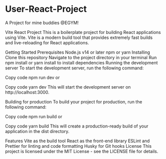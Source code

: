 # User-React-Project
A Project for mine buddies @EGYM!

Vite React Project
This is a boilerplate project for building React applications using Vite. Vite is a modern build tool that provides extremely fast builds and live-reloading for React applications.

Getting Started
Prerequisites
Node.js v14 or later
npm or yarn
Installing
Clone this repository
Navigate to the project directory in your terminal
Run npm install or yarn install to install dependencies
Running the development server
To start the development server, run the following command:

Copy code
npm run dev
or

Copy code
yarn dev
This will start the development server on http://localhost:3000.

Building for production
To build your project for production, run the following command:

Copy code
npm run build
or

Copy code
yarn build
This will create a production-ready build of your application in the dist directory.

Features
Vite as the build tool
React as the front-end library
ESLint and Prettier for linting and code formatting
Husky for Git hooks
License
This project is licensed under the MIT License - see the LICENSE file for details.
